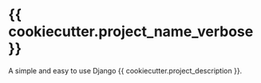 # {{ cookiecutter.project_name_verbose }}
A simple and easy to use Django {{ cookiecutter.project_description }}.

